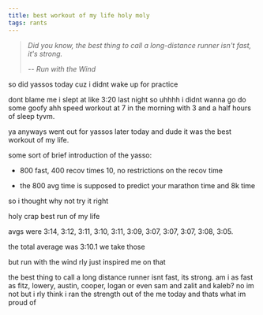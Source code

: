 ```yaml
---
title: best workout of my life holy moly
tags: rants
---
```


> *Did you know, the best thing to call a long-distance runner isn't fast, it's strong.*
>
> *--<cite> Run with the Wind </cite>*

so did yassos today cuz i didnt wake up for practice

dont blame me i slept at like 3:20 last night so uhhhh i didnt wanna go do some goofy ahh speed workout at 7 in the morning with 3 and a half hours of sleep tyvm.

ya anyways went out for yassos later today and dude it was the best workout of my life.

some sort of brief introduction of the yasso:

- 800 fast, 400 recov times 10, no restrictions on the recov time

- the 800 avg time is supposed to predict your marathon time and 8k time


so i thought why not try it right

holy crap best run of my life

avgs were 3:14, 3:12, 3:11, 3:10, 3:11, 3:09, 3:07, 3:07, 3:07, 3:08, 3:05.

the total average was 3:10.1 we take those

but run with the wind rly just inspired me on that

the best thing to call a long distance runner isnt fast, its strong. am i as fast as fitz, lowery, austin, cooper, logan or even sam and zalit and kaleb? no im not but i rly think i ran the strength out of the me today and thats what im proud of
